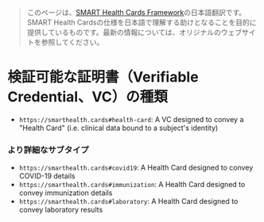> このページは、[SMART Health Cards Framework](https://spec.smarthealth.cards/)の日本語翻訳です。SMART Health Cardsの仕様を日本語で理解する助けとなることを目的に提供しているものです。最新の情報については、オリジナルのウェブサイトを参照してください。

# 検証可能な証明書（Verifiable Credential、VC）の種類

* `https://smarthealth.cards#health-card`: A VC designed to convey a "Health Card" (i.e. clinical data bound to a subject's identity)

### より詳細なサブタイプ

* `https://smarthealth.cards#covid19`: A Health Card designed to convey COVID-19 details
* `https://smarthealth.cards#immunization`: A Health Card designed to convey immunization details
* `https://smarthealth.cards#laboratory`: A Health Card designed to convey laboratory results
